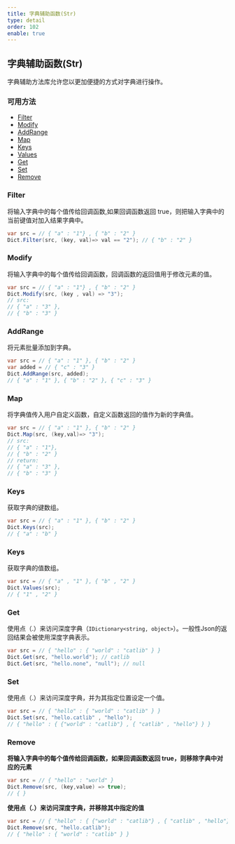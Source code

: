 ```yaml
---
title: 字典辅助函数(Str)
type: detail
order: 102
enable: true
---
```


## 字典辅助函数(Str)

字典辅助方法库允许您以更加便捷的方式对字典进行操作。

### 可用方法

- [Filter](#Filter)
- [Modify](#Modify)
- [AddRange](#AddRange)
- [Map](#Map)
- [Keys](#Keys)
- [Values](#Values)
- [Get](#Get)
- [Set](#Set)
- [Remove](#Remove)

### Filter

将输入字典中的每个值传给回调函数,如果回调函数返回 true，则把输入字典中的当前键值对加入结果字典中。

```csharp
var src = // { "a" : "1"} , { "b" : "2" }
Dict.Filter(src, (key, val)=> val == "2"); // { "b" : "2" }
```

### Modify

将输入字典中的每个值传给回调函数，回调函数的返回值用于修改元素的值。

```csharp
var src = // { "a" : "1"} , { "b" : "2" }
Dict.Modify(src, (key , val) => "3");
// src:
// { "a" : "3" },
// { "b" : "3" }
```

### AddRange

将元素批量添加到字典。

```csharp
var src = // { "a" : "1" }, { "b" : "2" }
var added = // { "c" : "3" }
Dict.AddRange(src, added); 
// { "a" : "1" }, { "b" : "2" }, { "c" : "3" }
```

### Map

将字典值传入用户自定义函数，自定义函数返回的值作为新的字典值。

```csharp
var src = // { "a" : "1" }, { "b" : "2" }
Dict.Map(src, (key,val)=> "3");
// src:
// { "a" : "1"},
// { "b" : "2" }
// return:
// { "a" : "3" },
// { "b" : "3" }
```

### Keys

获取字典的键数组。

```csharp
var src = // { "a" : "1" }, { "b" : "2" }
Dict.Keys(src);
// { "a" : "b" }
```

### Keys

获取字典的值数组。

```csharp
var src = // { "a" , "1" }, { "b" , "2" }
Dict.Values(src);
// { "1" , "2" }
```

### Get

使用点（.）来访问深度字典（`IDictionary<string, object>`）。一般性Json的返回结果会被使用深度字典表示。

```csharp
var src = // { "hello" : { "world" : "catlib" } }
Dict.Get(src, "hello.world"); // catlib
Dict.Get(src, "hello.none", "null"); // null  
```

### Set

使用点（.）来访问深度字典，并为其指定位置设定一个值。

```csharp
var src = // { "hello" : { "world" : "catlib" } }
Dict.Set(src, "hello.catlib" , "hello");
// { "hello" : { {"world" : "catlib"} , { "catlib" , "hello"} } }
```

### Remove

**将输入字典中的每个值传给回调函数，如果回调函数返回 true，则移除字典中对应的元素**

```csharp
var src = // { "hello" : "world" }
Dict.Remove(src, (key,value) => true);
// { }
```

**使用点（.）来访问深度字典，并移除其中指定的值**

```csharp
var src = // { "hello" : { {"world" : "catlib"} , { "catlib" , "hello"} } }
Dict.Remove(src, "hello.catlib");
// { "hello" : { "world" : "catlib" } }
```